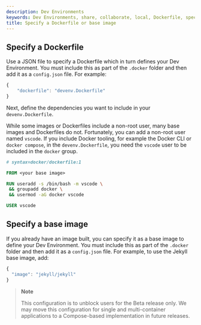 ```yaml
---
description: Dev Environments
keywords: Dev Environments, share, collaborate, local, Dockerfile, specify, base image
title: Specify a Dockerfile or base image
---
```


## Specify a Dockerfile 

Use a JSON file to specify a Dockerfile which in turn defines your Dev Environment. You must include this as part of the `.docker` folder and then add it as a `config.json` file. For example:

```jsx
{
    "dockerfile": "devenv.Dockerfile"
}
```

Next, define the dependencies you want to include in your `devenv.Dockerfile`.

While some images or Dockerfiles include a non-root user, many base images and Dockerfiles do not. Fortunately, you can add a non-root user named `vscode`. If you include Docker tooling, for example the Docker CLI or `docker compose`, in the `devenv.Dockerfile`, you need the `vscode` user to be included in the `docker` group.

```dockerfile
# syntax=docker/dockerfile:1

FROM <your base image>

RUN useradd -s /bin/bash -m vscode \
 && groupadd docker \
 && usermod -aG docker vscode

USER vscode
```

## Specify a base image

If you already have an image built, you can specify it as a base image to define your Dev Environment. You must include this as part of the `.docker` folder and then add it as a `config.json` file. For example, to use the Jekyll base image, add:

```jsx
{
  "image": "jekyll/jekyll"
}
```

> **Note**
>
> This configuration is to unblock users for the Beta release only. We may move this configuration for single and multi-container applications to a Compose-based implementation in future releases.
